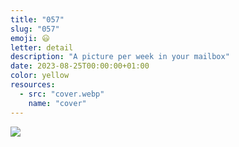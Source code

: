 ```yaml
---
title: "057"
slug: "057"
emoji: 😃
letter: detail
description: "A picture per week in your mailbox"
date: 2023-08-25T00:00:00+01:00
color: yellow
resources:
  - src: "cover.webp"
    name: "cover"
---
```

![](cover)
